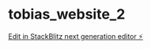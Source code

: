 # tobias_website_2

[Edit in StackBlitz next generation editor ⚡️](https://stackblitz.com/~/github.com/dafiiit/tobias_website_2)